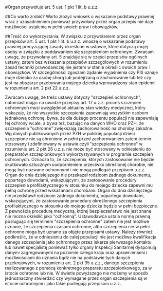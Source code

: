 #Organ przywołuje art. 5 ust. 1 pkt 1 lit. b u.z.z.

##Co warto zrobić?
Warto złożyć wniosek o wskazanie podstawy prawnej wraz z uzasadnieniem ponieważ przywołany przez organ przepis nie daje  możliwości ustalenia w pełni swoich praw i obowiązków.

##Treść do wykorzystania.
W związku z przywołaniem przez organ przepisów art. 5 ust. 1 pkt 1 lit. b u.z.z. wnoszę o wskazanie podstawy prawnej precyzującej zasady określone w ustawie, które dotyczą mojej osoby w związku z poddawaniem się szczepieniom ochronnym. Zwracam uwagę, że przywołany art. 5 znajduje się w części przepisów ogólnych ustawy, zatem bez wskazania przepisów szczegółowych w rozumieniu zasad techniki prawodawczej nie jestem w stanie określić swoich praw i obowiązków. W szczególności zgaszam żądanie wyjaśnienia czy PIS uznaje moje dziecko za osobę chorą lub podejrzaną o zachorowanie lub też czy jest na obszarze przebywania mojego dziecka wprowadzony stan epidemii w rozumieniu art. 2 pkt 22 u.z.z.

Zwracam uwagę, że treśc ustawy dotyczy "szczepień ochronnych", natomiast mając na uwadze przepisy art. 17 u.z.z. proces szczepień ochronnych musi uwzględniać aktualny stan wiedzy medycznej, który wskazuje, że nie wszystkie szczepienia zapewniają wszystkim osobom jednakową ochronę, bywa, że dla dużego procentu populacji nie zapewniają tej ochrony wcale, a bywa też, bazując na danych WHO oraz PZH, że szczepienia "ochronne" zwiększają zachorowalność na choroby zakaźne. Wg danych publikowanych przez PZH w polskiej populacji dzieci szczepione nie są chronione w pełni przed zachorowaniem zatem termin stosowany i zdefiniowany w ustawie czyli "szczepienia ochronne" w rozumieniu art. 2 pkt 26 u.z.z. nie może być stosowany w odniesieniu do preparatów szczepionkowych wykorzystywanych w programie szczepień ochronnych. Oznacza to, że szczepienia, których zastosowanie nie będzie skutkowało sztucznym uodpornieniem przeciwko określonej chorobie, nie mogą być nazwane ochronnymi i nie mogą podlegać przepisom u.z.z. Organ do dnia dzisiejszego nie przekazał rodzicom żadnego dokumentu, popartego dowodami, wskazującymi, że zastosowanie procedury szczepienia profilaktycznego w stosunku do mojego dziecka zapewni mu pełną ochronę przed wskazanami chorobami. Organ do dnia dzisiejszego nie przedstawił rodzicom żadnego dokumentu, popartego dowodami, wskazującymi, że zastosowanie procedury określonego szczepienia profilaktycznego w stosunku do mojego dziecka będzie w pełni bezpieczne. Z pewnością procedurę medyczną, której bezpieczeństwo nie jest znane nie mozna określić jako "ochronną". Ustawodawca ustala normę prawną posługuąc się terminem "szczepienia ochronne" zatem nie jest możliwe uznanie, że szczepienia czasami ochronne, albo szczepienia nie w pełni ochronne moga być uznane za objęte przepisami ustawy. Należy również podkreślić, że w odniesieniu do całej populacji nie jest możliwa kwalifikacja danego szczepienia jako ochronnego przez lekarza pierwszego kontaktu lub nawet specjalistę ponieważ tylko organy Inspekcji Sanitarnej dysponują danymi zagregowanymi na poziomie całego kraju oraz uprawnieniami i mozliwościami do uznania bądź nie na podstawie tych danych przekrojowych, w rozumieniu art. 2 pkt 35 u.z.z., danego szczepienia realizowanego z pomocą konkretnego preparatu szczepionkowego, za w istocie ochronne lub nie. W świetle powyższego nie możemy w sposób jednoznaczny stwierdzić czy wymagane przez organ szczepienia są w istocie ochronnymi i jako takie podlegają przepisom u.z.z.
